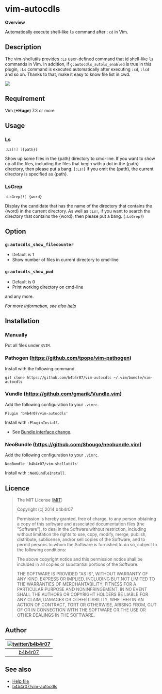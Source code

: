 vim-autocdls
====

**Overview**

Automatically execute shell-like `ls` command after `:cd` in Vim.

## Description

The vim-shellutils provides `:Ls` user-defined command that id shell-like `ls` commands in Vim. In addition, if `g:autocdls_autols_enabled` is true in this plugin, `:Ls` command is executed automatically after executing `:cd`, `:lcd` and so on. Thanks to that, make it easy to know file list in cwd.

![](http://cl.ly/image/1t0W0V3W3E2O/autocdls.gif)

## Requirement

Vim (**+Huge**) 7.3 or more

## Usage

### Ls

	:Ls[!] [{path}]
	
Show up some files in the {path} directory to cmd-line. If you want to show up all the files, including the files that begin with a dot in the {path} directory, then please put a bang. (`:Ls!`) If you omit the {path}, the current directory is specified as {path}.

### LsGrep

	:LsGrep[!] {word}

Display the candidate that has the name of the directory that contains the {word} in the current directory. As well as `:Ls!`, if you want to search the directory that contains the {word}, then please put a bang. (`:LsGrep!`)

## Option

### `g:autocdls_show_filecounter`

- Default is 1
- Show number of files in current directory to cmd-line

### `g:autocdls_show_pwd`

- Default is 0
- Print working directory on cmd-line

and any more.

*For more information, see also [help](./doc/vim-autocdls.txt)*

## Installation

### Manually

Put all files under `$VIM`.

### Pathogen (<https://github.com/tpope/vim-pathogen>)

Install with the following command.

	git clone https://github.com/b4b4r07/vim-autocdls ~/.vim/bundle/vim-autocdls

### Vundle (<https://github.com/gmarik/Vundle.vim>)

Add the following configuration to your `.vimrc`.

	Plugin 'b4b4r07/vim-autocdls'

Install with `:PluginInstall`.

- See [Bundle interface change](https://github.com/gmarik/Vundle.vim/blob/v0.10.2/doc/vundle.txt#L372-L396).


### NeoBundle (<https://github.com/Shougo/neobundle.vim>)

Add the following configuration to your `.vimrc`.

	NeoBundle 'b4b4r07/vim-shellutils'

Install with `:NeoBundleInstall`.

## Licence

>The MIT License ([MIT](http://opensource.org/licenses/MIT))
>
>Copyright (c) 2014 b4b4r07
>
>Permission is hereby granted, free of charge, to any person obtaining a copy of this software and associated documentation files (the "Software"), to deal in the Software without restriction, including without limitation the rights to use, copy, modify, merge, publish, distribute, sublicense, and/or sell copies of the Software, and to permit persons to whom the Software is furnished to do so, subject to the following conditions:
>
>The above copyright notice and this permission notice shall be included in all copies or substantial portions of the Software.
>
>THE SOFTWARE IS PROVIDED "AS IS", WITHOUT WARRANTY OF ANY KIND, EXPRESS OR IMPLIED, INCLUDING BUT NOT LIMITED TO THE WARRANTIES OF MERCHANTABILITY, FITNESS FOR A PARTICULAR PURPOSE AND NONINFRINGEMENT. IN NO EVENT SHALL THE AUTHORS OR COPYRIGHT HOLDERS BE LIABLE FOR ANY CLAIM, DAMAGES OR OTHER LIABILITY, WHETHER IN AN ACTION OF CONTRACT, TORT OR OTHERWISE, ARISING FROM, OUT OF OR IN CONNECTION WITH THE SOFTWARE OR THE USE OR OTHER DEALINGS IN THE SOFTWARE.

## Author

| [![twitter/b4b4r07](http://www.gravatar.com/avatar/8238c3c0be55b887aa9d6d59bfefa504.png)](http://twitter.com/b4b4r07 "Follow @b4b4r07 on Twitter") |
|:---:|
| [b4b4r07](http://github.com/b4b4r07/ "b4b4r07 on GitHub") |

## See also

- [Help file](./doc/vim-autocdls.txt)
- [b4b4r07/vim-autocdls](https://github.com/b4b4r07/vim-autocdls)
